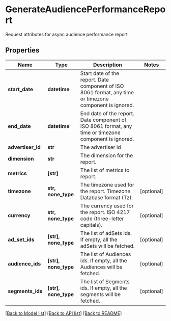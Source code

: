 # GenerateAudiencePerformanceReport

Request attributes for async audience performance report

## Properties
Name | Type | Description | Notes
------------ | ------------- | ------------- | -------------
**start_date** | **datetime** | Start date of the report. Date component of ISO 8061 format, any time or timezone component is ignored. | 
**end_date** | **datetime** | End date of the report. Date component of ISO 8061 format, any time or timezone component is ignored. | 
**advertiser_id** | **str** | The advertiser id | 
**dimension** | **str** | The dimension for the report. | 
**metrics** | **[str]** | The list of metrics to report. | 
**timezone** | **str, none_type** | The timezone used for the report. Timezone Database format (Tz). | [optional] 
**currency** | **str, none_type** | The currency used for the report. ISO 4217 code (three-letter capitals). | [optional] 
**ad_set_ids** | **[str], none_type** | The list of adSets ids. If empty, all the adSets will be fetched. | [optional] 
**audience_ids** | **[str], none_type** | The list of Audiences ids. If empty, all the Audiences will be fetched. | [optional] 
**segments_ids** | **[str], none_type** | The list of Segments ids. If empty, all the segments will be fetched. | [optional] 

[[Back to Model list]](../README.md#documentation-for-models) [[Back to API list]](../README.md#documentation-for-api-endpoints) [[Back to README]](../README.md)


